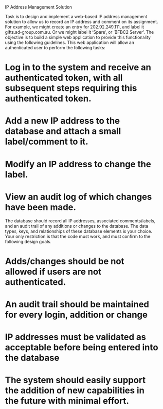 IP Address Management Solution

Task is to design and implement a web-based IP address management solution to allow us to record an IP  address and comment on its assignment. For example, we might create an entry for 202.92.249.111, and  label it gifts.ad-group.com.au. Or we might label it ‘Spare’, or ‘BFBC2 Server’.
The objective is to build a simple web application to provide this functionality using the following guidelines. 
This web application will allow an authenticated user to perform the following tasks:
# Log in to the system and receive an authenticated token, with all subsequent steps requiring this authenticated token.
# Add a new IP address to the database and attach a small label/comment to it. 
# Modify an IP address to change the label. 
# View an audit log of which changes have been made.
The database should record all IP addresses, associated comments/labels, and an audit trail of any additions 
or changes to the database. The data types, keys, and relationships of these database elements is your  choice. Your only restriction is that the code must work, and must confirm to the following design goals.
# Adds/changes should be not allowed if users are not authenticated.
# An audit trail should be maintained for every login, addition or change
# IP addresses must be validated as acceptable before being entered into the database
# The system should easily support the addition of new capabilities in the future with minimal effort.
